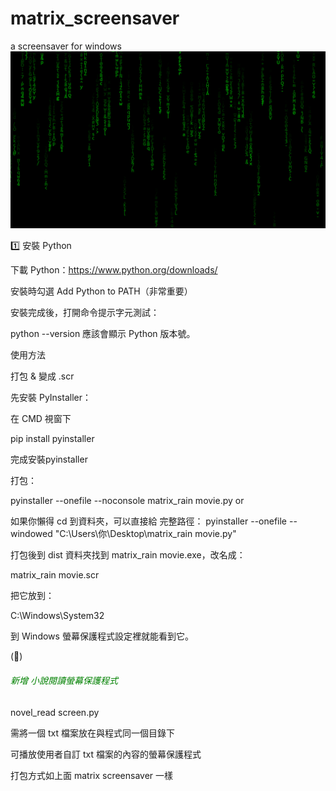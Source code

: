 # matrix_screensaver
a screensaver for windows
![駭客任務亂碼雨](images/matrix_rain.png)

1️⃣ 安裝 Python

下載 Python：https://www.python.org/downloads/

安裝時勾選 Add Python to PATH（非常重要）

安裝完成後，打開命令提示字元測試：

python --version
應該會顯示 Python 版本號。


使用方法

打包 & 變成 .scr

先安裝 PyInstaller：

在 CMD 視窗下

pip install pyinstaller

完成安裝pyinstaller

打包：

pyinstaller --onefile --noconsole matrix_rain movie.py
or

如果你懶得 cd 到資料夾，可以直接給 完整路徑：
pyinstaller --onefile --windowed "C:\Users\你\Desktop\matrix_rain movie.py"


打包後到 dist 資料夾找到 matrix_rain movie.exe，改名成：

matrix_rain movie.scr


把它放到：

C:\Windows\System32


到 Windows 螢幕保護程式設定裡就能看到它。

(:wrench:)<h6 style="color:green">新增 小說閱讀螢幕保護程式</h6>
novel_read screen.py

需將一個 txt 檔案放在與程式同一個目錄下

可播放使用者自訂 txt 檔案的內容的螢幕保護程式

打包方式如上面 matrix screensaver 一樣
